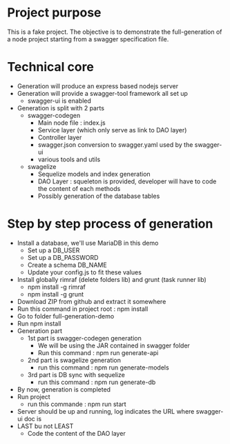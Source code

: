 # Project purpose
This is a fake project. The objective is to demonstrate the full-generation of a node project starting from a swagger specification file.<br />


# Technical core
* Generation will produce an express based nodejs server
* Generation will provide a swagger-tool framework all set up
    * swagger-ui is enabled
* Generation is split with 2 parts
    * swagger-codegen
        * Main node file : index.js
        * Service layer (which only serve as link to DAO layer)
        * Controller layer
        * swagger.json conversion to swagger.yaml used by the swagger-ui
        * various tools and utils
    * swagelize
        * Sequelize models and index generation
        * DAO Layer : squeleton is provided, developer will have to code the content of each methods
        * Possibly generation of the database tables

# Step by step process of generation

* Install a database, we'll use MariaDB in this demo
    * Set up a DB_USER
    * Set up a DB_PASSWORD
    * Create a schema DB_NAME
    * Update your config.js to fit these values
* Install globally rimraf (delete folders lib) and grunt (task runner lib)
    * npm install -g rimraf
    * npm install -g grunt
* Download ZIP from github and extract it somewhere
* Run this command in project root : npm install
* Go to folder full-generation-demo
* Run npm install
* Generation part
    * 1st part is swagger-codegen generation
        * We will be using the JAR contained in swagger folder
        * Run this command : npm run generate-api
    * 2nd part is swagelize generation
        * run this command : npm run generate-models
    * 3rd part is DB sync with sequelize
        * run this command : npm run generate-db
* By now, generation is completed
* Run project
    * run this commande : npm run start
* Server should be up and running, log indicates the URL where swagger-ui doc is
* LAST bu not LEAST
    * Code the content of the DAO layer
